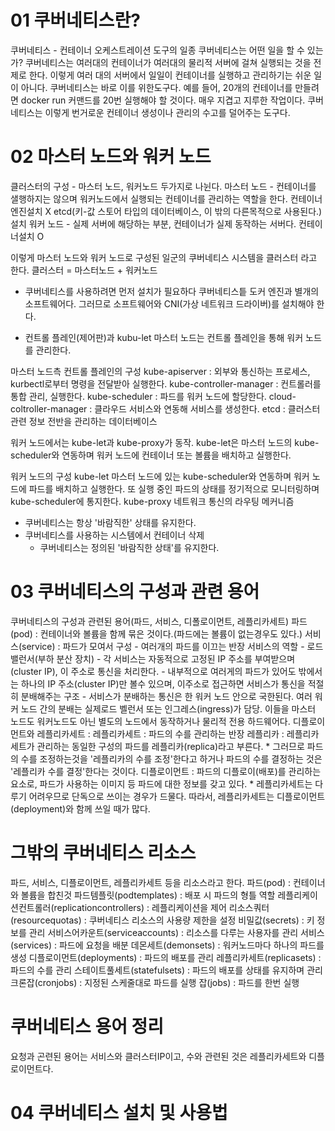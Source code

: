 # 01 쿠버네티스란?

쿠버네티스 - 컨테이너 오케스트레이션 도구의 일종
쿠버네티스는 어떤 일을 할 수 있는가?
쿠버네티스는 여러대의 컨테이너가 여러대의 물리적 서버에 걸쳐 실행되는 것을 전제로 한다.
이렇게 여러 대의 서버에서 일일이 컨테이너를 실행하고 관리하기는 쉬운 일이 아니다.
쿠버네티스는 바로 이를 위한도구다.
예를 들어, 20개의 컨테이너를 만들려면 docker run 커맨드를 20번 실행해야 할 것이다. 매우 지겹고 지루한 작업이다.
쿠버네티스는 이렇게 번거로운 컨테이너 생성이나 관리의 수고를 덜어주는 도구다.

# 02 마스터 노드와 워커 노드

클러스터의 구성 - 마스터 노드, 워커노드 두가지로 나뉜다.
마스터 노드 - 컨테이너를 샐행하지는 않으며 워커노드에서 실행되는 컨테이너를 관리하는 역할을 한다. 컨테이너엔진설치 X etcd(키-값 스토어 타입의 데이터베이스, 이 밖의 다른목적으로 사용된다.) 설치
워커 노드 - 실제 서버에 해당하는 부분, 컨테이너가 실제 동작하는 서버다. 컨테이너설치 O

이렇게 마스터 노드와 워커 노드로 구성된 일군의 쿠버네티스 시스템을 클러스터 라고 한다.
클러스터 = 마스터노드 + 워커노드 

- 쿠버네티스를 사용하려면 먼저 설치가 필요하다
  쿠버네티스틑 도커 엔진과 별개의 소프트웨어다.
  그러므로 소프트웨어와  CNI(가상 네트워크 드라이버)를 설치해야 한다.

- 컨트롤 플레인(제어판)과 kubu-let
  마스터 노드는 컨트롤 플레인을 통해 워커 노드를 관리한다.

마스터 노드측 컨트롤 플레인의 구성
kube-apiserver : 외부와 통신하는 프로세스, kurbectl로부터 명령을 전달받아 실행한다.
kube-controller-manager : 컨트롤러를 통합 관리, 실행한다.
kube-scheduler : 파드를 워커 노드에 할당한다.
cloud-coltroller-manager : 클라우드 서비스와 연동해 서비스를 생성한다.
etcd : 클러스터 관련 정보 전반을 관리하는 데이터베이스

워커 노드에서는 kube-let과 kube-proxy가 동작.
kube-let은 마스터 노드의 kube-scheduler와 연동하며 워커 노드에 컨테이너 또는 볼륨을 배치하고 실행한다.

워커 노드의 구성
kube-let 마스터 노드에 있는 kube-scheduler와 연동하며 워커 노드에 파드를 배치하고 실행한다. 또 실행 중인 파드의 상태를 정기적으로 모니터링하며 kube-scheduler에 통지한다.
kube-proxy 네트워크 통신의 라우팅 메커니즘

* 쿠버네티스는 항상 '바람직한' 상태를 유지한다.
* 쿠버네티스를 사용하는 시스템에서 컨테이너 삭제
  - 쿠버네티스는 정의된 '바람직한 상태'를 유지한다.

# 03 쿠버네티스의 구성과 관련 용어

쿠버네티스의 구성과 관련된 용어(파드, 서비스, 디폴로이먼트, 레플리카세트)
파드(pod) : 컨테이너와 볼륨을 함께 묶은 것이다.(파드에는 볼륨이 없는경우도 있다.)
서비스(service) : 파드가 모여서 구성 - 여러개의 파드를 이끄는 반장
  서비스의 역할 - 로드밸런서(부하 분산 장치)
             - 각 서비스는 자동적으로 고정된 IP 주소를 부여받으며(cluster IP), 이 주소로 통신을 처리한다.
             - 내부적으로 여러게의 파드가 있어도 밖에서는 하나의 IP 주소(cluster IP)만 볼수 있으며, 이주소로 접근하면 서비스가 통신을 적절히 분배해주는 구조
             - 서비스가 분배하는 통신은 한 워커 노드 안으로 국한된다. 여러 워커 노드 간의 분배는 실제로드 벨런서 또는 인그레스(ingress)가 담당. 이들을 마스터 노드도 워커노드도 아닌 별도의 노드에서 동작하거나 물리적 전용 하드웨어다.
디플로이먼트와 레플리카세트 :
  레플리카세트 : 파드의 수를 관리하는 반장
    레플리카 : 레플리카세트가 관리하는 동일한 구성의 파드를 레플리카(replica)라고 부른다.
    * 그러므로 파드의 수를 조정하는것을 '레플리카의 수를 조정'한다고 하거나 파드의 수를 결정하는 것은 '레플리카 수를 결정'한다는 것이다.
  디플로이먼트 : 파드의 디플로이(배포)를 관리하는 요소로, 파드가 사용하는 이미지 등 파드에 대한 정보를 갖고 있다.
    * 레플리카세트는 다루기 어려우므로 단독으로 쓰이는 경우가 드물다. 따라서, 레플리카세트는 디플로이먼트(deployment)와 함께 쓰일 때가 많다.

# 그밖의 쿠버네티스 리소스
파드, 서비스, 디플로이먼트, 레플리카세트 등을 리소스라고 한다.
파드(pod) : 컨테이너와 볼륨을 합친것
파드템플릿(podtemplates) : 배포 시 파드의 형틀 역할
레플리케이션컨트롤러(replicationcontrollers) : 레플리케이션을 제어
리소스쿼터(resourcequotas) : 쿠버네티스 리소스의 사용량 제한을 설정
비밀값(secrets) : 키 정보를 관리
서비스어카운트(serviceaccounts) : 리소스를 다루는 사용자를 관리
서비스(services) : 파드에 요청을 배분
데몬세트(demonsets) : 워커노드마다 하나의 파드를 생성
디플로이먼트(deployments) : 파드의 배포를 관리
레플리카세트(replicasets) : 파드의 수를 관리
스테이트풀세트(statefulsets) : 파드의 배포를 상태를 유지하며 관리
크론잡(cronjobs) : 지정된 스케줄대로 파드를 실행
잡(jobs) : 파드를 한번 실행

# 쿠버네티스 용어 정리
요청과 곤련된 용어는 서비스와 클러스터IP이고, 수와 관련된 것은 레플리카세트와 디플로이먼트다.

# 04 쿠버네티스 설치 및 사용법












  






















